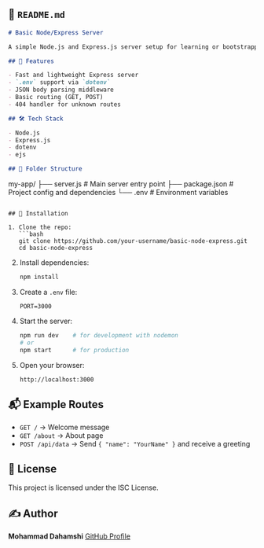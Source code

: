 ## 📄 `README.md`

```markdown
# Basic Node/Express Server

A simple Node.js and Express.js server setup for learning or bootstrapping a backend project.

## 🚀 Features

- Fast and lightweight Express server
- `.env` support via `dotenv`
- JSON body parsing middleware
- Basic routing (GET, POST)
- 404 handler for unknown routes

## 🛠️ Tech Stack

- Node.js
- Express.js
- dotenv
- ejs

## 📂 Folder Structure
```

my-app/
├── server.js # Main server entry point
├── package.json # Project config and dependencies
└── .env # Environment variables

````

## 🧪 Installation

1. Clone the repo:
   ```bash
   git clone https://github.com/your-username/basic-node-express.git
   cd basic-node-express
````

2. Install dependencies:

   ```bash
   npm install
   ```

3. Create a `.env` file:

   ```env
   PORT=3000
   ```

4. Start the server:

   ```bash
   npm run dev    # for development with nodemon
   # or
   npm start      # for production
   ```

5. Open your browser:

   ```
   http://localhost:3000
   ```

## 📬 Example Routes

- `GET /` → Welcome message
- `GET /about` → About page
- `POST /api/data` → Send `{ "name": "YourName" }` and receive a greeting

## 📄 License

This project is licensed under the ISC License.

## ✍️ Author

**Mohammad Dahamshi**
[GitHub Profile](https://github.com/mdahamshi)
